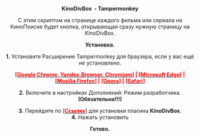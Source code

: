  <p style="text-align: center;"><a href="https://kinodivbox.github.io"><img alt="" src="https://kinodivbox.github.io/995424.jpg" style="width: 100%px; height: 100%px;" /></a></p>

<p style="text-align: center;"><strong>KinoDivBox&nbsp; - Tampermonkey</strong></p>

<p style="text-align: center;">С этим скриптом на странице каждого фильма или сериала на КиноПоиске будет кнопка, открывающая сразу нужную страницу на KinoDivBox.</p>

<p style="text-align: center;"><strong>Установка.</strong></p>

<p style="text-align: center;"><strong>1.</strong> Установите Расширение Tampermonkey для браузера, если у вас ещё не установлено.</p>

<p style="text-align: center;"><strong><span style="color:#ff0000;">[</span><a href="https://chromewebstore.google.com/detail/tampermonkey/dhdgffkkebhmkfjojejmpbldmpobfkfo?hl=ru" target="_blank"><span style="color:#ff0000;">Google Chrome, Yandex.Browser, Chromium</span></a><span style="color:#ff0000;">]&nbsp;| [</span><a href="https://microsoftedge.microsoft.com/addons/detail/tampermonkey/iikmkjmpaadaobahmlepeloendndfphd" target="_blank"><span style="color:#ff0000;">Microsoft Edge</span></a><span style="color:#ff0000;">]&nbsp;| [</span><a href="https://addons.mozilla.org/en-US/firefox/addon/tampermonkey/" target="_blank"><span style="color:#ff0000;">Mozilla Firefox</span></a><span style="color:#ff0000;">] | [</span><a href="https://addons.opera.com/en/extensions/details/tampermonkey-beta/" target="_blank"><span style="color:#ff0000;">Opera</span></a><span style="color:#ff0000;">] | [</span><a href="https://apps.apple.com/us/app/tampermonkey/id1482490089" target="_blank"><span style="color:#ff0000;">Safari</span></a><span style="color:#ff0000;">]</span></strong></p>

<p style="text-align: center;"><strong>2.</strong> Включите в настройках Дополнений: Режим разработчика.<strong> (Обязательна!!!)</strong></p>

<p style="text-align: center;"><strong>3.</strong> Перейдите&nbsp;по [<strong><a href="https://kinodivbox.github.io/css_js/KinoDivBox-3.0.user.js"><span style="color:#ff0000;">Ссылке</span></a></strong>] для установки плагина <strong>KinoDivBox</strong>.<br />
<strong>4.</strong> Нажать установить</p>

<p style="text-align: center;"><strong>Готово.</strong></p>

